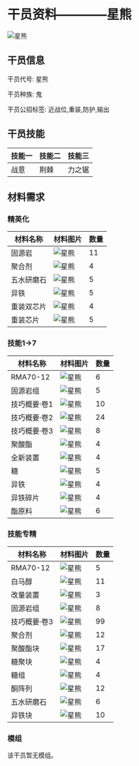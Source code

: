 # 干员资料————星熊

![星熊](./oprImages/星熊.png)

## 干员信息

干员代号: 星熊

干员种族: 鬼

干员公招标签: 近战位,重装,防护,输出

## 干员技能

| 技能一       | 技能二   | 技能三 |
| ------------ | -------- | ------ |
| 战意 | 荆棘 | 力之锯 |

## 材料需求

### 精英化

| 材料名称      | 材料图片 | 数量  |
|---------|---------|-----|
| 固源岩 | ![星熊](./matIcons/固源岩.png)  |   11  |
| 聚合剂 | ![星熊](./matIcons/聚合剂.png)  |   4  |
| 五水研磨石 | ![星熊](./matIcons/五水研磨石.png)  |   5  |
| 异铁 | ![星熊](./matIcons/异铁.png)  |   5  |
| 重装双芯片 | ![星熊](./matIcons/重装双芯片.png)  |   4  |
| 重装芯片 | ![星熊](./matIcons/重装芯片.png)  |   5  |

### 技能1→7

| 材料名称      | 材料图片 | 数量  |
|---------|---------|-----|
| RMA70-12 | ![星熊](./matIcons/RMA70-12.png)  |   6  |
| 固源岩组 | ![星熊](./matIcons/固源岩组.png)  |   5  |
| 技巧概要·卷1 | ![星熊](./matIcons/技巧概要·卷1.png)  |   10  |
| 技巧概要·卷2 | ![星熊](./matIcons/技巧概要·卷2.png)  |   24  |
| 技巧概要·卷3 | ![星熊](./matIcons/技巧概要·卷3.png)  |   8  |
| 聚酸酯 | ![星熊](./matIcons/聚酸酯.png)  |   4  |
| 全新装置 | ![星熊](./matIcons/全新装置.png)  |   4  |
| 糖 | ![星熊](./matIcons/糖.png)  |   5  |
| 异铁 | ![星熊](./matIcons/异铁.png)  |   4  |
| 异铁碎片 | ![星熊](./matIcons/异铁碎片.png)  |   4  |
| 酯原料 | ![星熊](./matIcons/酯原料.png)  |   6  |

### 技能专精

| 材料名称      | 材料图片 | 数量  |
|---------|---------|-----|
| RMA70-12 | ![星熊](./matIcons/RMA70-12.png)  |   5  |
| 白马醇 | ![星熊](./matIcons/白马醇.png)  |   11  |
| 改量装置 | ![星熊](./matIcons/改量装置.png)  |   3  |
| 固源岩组 | ![星熊](./matIcons/固源岩组.png)  |   8  |
| 技巧概要·卷3 | ![星熊](./matIcons/技巧概要·卷3.png)  |   99  |
| 聚合剂 | ![星熊](./matIcons/聚合剂.png)  |   12  |
| 聚酸酯块 | ![星熊](./matIcons/聚酸酯块.png)  |   17  |
| 糖聚块 | ![星熊](./matIcons/糖聚块.png)  |   4  |
| 糖组 | ![星熊](./matIcons/糖组.png)  |   4  |
| 酮阵列 | ![星熊](./matIcons/酮阵列.png)  |   12  |
| 五水研磨石 | ![星熊](./matIcons/五水研磨石.png)  |   6  |
| 异铁块 | ![星熊](./matIcons/异铁块.png)  |   10  |

### 模组

该干员暂无模组。
